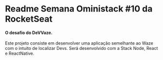# Readme Semana Oministack #10 da RocketSeat

#### O desafio do DeVVaze.

Este projeto consiste em desenvolver uma aplicação semelhante ao Waze com o intuito de localizar Devs.
Será desenvolvido com a Stack Node, React e ReactNative.